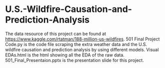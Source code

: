 # U.S.-Wildfire-Causation-and-Prediction-Analysis
The data resource of this project can be found at https://www.kaggle.com/rtatman/188-million-us-wildfires.
501 Final Project Code.py is the code file scraping the extra weather data and the U.S. wildfire causation and prediction
analysis by using different models.
Visual EDAs.html is the html showing all the EDA of the raw data.
501_Final_Presentaion.pptx is the presentation slide for this project.
